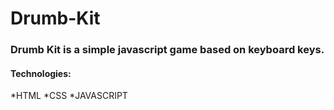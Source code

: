 # Drumb-Kit

### Drumb Kit is a simple javascript game based on keyboard keys.
#### Technologies: 
*HTML
*CSS
*JAVASCRIPT
